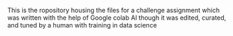 This is the ropository housing the files for a challenge assignment which was written with the help of 
Google colab AI though it was edited, curated, and tuned by a human with training in data science
